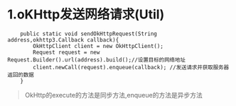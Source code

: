 1.oKHttp发送网络请求(Util)
===
```
    public static void sendOkHttpRequest(String address,okhttp3.Callback callback){
        OkHttpClient client = new OkHttpClient();
        Request request = new Request.Builder().url(address).build();//设置目标的网络地址
        client.newCall(request).enqueue(callback); //发送请求并获取服务器返回的数据
    }
``` 
> OkHttp的execute的方法是同步方法,enqueue的方法是异步方法
